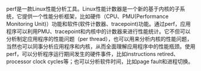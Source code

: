 perf是一款Linux性能分析工具。Linux性能计数器是一个新的基于内核的子系统，它提供一个性能分析框架，比如硬件（CPU、PMU(Performance Monitoring Unit)）功能和软件(软件计数器、tracepoint)功能。通过perf，应用程序可以利用PMU、tracepoint和内核中的计数器来进行性能统计。它不但可以分析制定应用程序的性能问题（per thread），也可以用来分析内核的性能问题，当然也可以同事分析应用程序和内核，从而全面理解应用程序中的性能瓶颈。使用perf，可以分析程序运行期间发生的硬件事件，比如instructions retired、processor clock cycles等；也可以分析软件时间，比如page fault和进程切换。